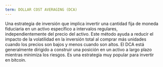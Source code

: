 ```yaml
---
term: DOLLAR COST AVERAGING (DCA)
---
```


Una estrategia de inversión que implica invertir una cantidad fija de moneda fiduciaria en un activo específico a intervalos regulares, independientemente del precio del activo. Este método ayuda a reducir el impacto de la volatilidad en la inversión total al comprar más unidades cuando los precios son bajos y menos cuando son altos. El DCA está generalmente dirigido a construir una posición en un activo a largo plazo mientras minimiza los riesgos. Es una estrategia muy popular para invertir en bitcoin.